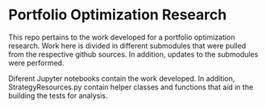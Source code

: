 # Portfolio Optimization Research

This repo pertains to the work developed for a portfolio optimization 
research. Work here is divided in different submodules that were 
pulled from the respective github sources. In addition, updates 
to the submodules were performed. 

Diferent Jupyter notebooks contain the work developed. In addition, 
StrategyResources.py contain helper classes and functions that aid 
in the building the tests for analysis. 
